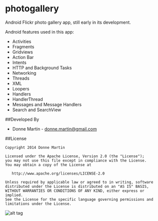 photogallery
============

Android Flickr photo gallery app, still early in its development.

Android features used in this app:

* Activities
* Fragments
* Gridviews
* Action Bar
* Intents
* HTTP and Background Tasks
* Networking
* Threads
* XML
* Loopers
* Handlers
* HandlerThread
* Messages and Message Handlers
* Search and SearchView

##Developed By

* Donne Martin - <donne.martin@gmail.com>

##License

    Copyright 2014 Donne Martin

    Licensed under the Apache License, Version 2.0 (the "License");
    you may not use this file except in compliance with the License.
    You may obtain a copy of the License at

       http://www.apache.org/licenses/LICENSE-2.0

    Unless required by applicable law or agreed to in writing, software
    distributed under the License is distributed on an "AS IS" BASIS,
    WITHOUT WARRANTIES OR CONDITIONS OF ANY KIND, either express or implied.
    See the License for the specific language governing permissions and
    limitations under the License.

![alt tag](https://raw.githubusercontent.com/donnemartin/photogallery/master/res/Flickr.png)